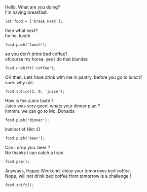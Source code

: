 Hello, What are you doing?  
I'm having breakfast.

	let food = ['break Fast'];

then what next?  
he he. lunch

	food.push('lunch');

so you don't drink bed coffee?  
ofcourse my horse. yes i do that blunder.

	food.unshift('coffee');

OK then, Lets have drink with me in pantry, before you go to lunch?  
sure. why not.

	food.splice(2, 0, 'juice');

How is the Juice taste ?  
Juice was very good. whats your dinner plan ?  
hmmm. we can go to Mc. Donalds

	food.push('dinner');

Instinct of Him :D  

	food.push('beer');

Can i drop you. beer ?  
No thanks i can catch a train.

	food.pop();
	
Anyways, Happy Weekend. enjoy your tomorrows bed coffee.  
Nope, will not drink bed coffee from tomorrow is a challenge !

	food.shift();
